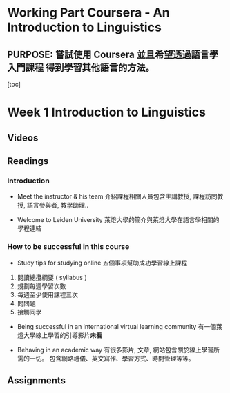 Working Part Coursera - An Introduction to Linguistics 
==

PURPOSE: 嘗試使用 Coursera 並且希望透過語言學入門課程 得到學習其他語言的方法。
--

[toc]


# Week 1 Introduction to Linguistics

## Videos



## Readings

### Introduction

* Meet the instructor & his team
介紹課程相關人員包含主講教授, 課程訪問教授, 語言參與者, 教學助理..

* Welcome to Leiden University
萊燈大學的簡介與萊燈大學在語言學相關的學程連結

### How to be successful in this course

* Study tips for studying online
五個事項幫助成功學習線上課程
1. 閱讀總攬綱要 ( syllabus )
2. 規劃每週學習次數
3. 每週至少使用課程三次
4. 問問題
5. 接觸同學

* Being successful in an international virtual learning community
有一個萊燈大學線上學習的引導影片**未看**

* Behaving in an academic way
有很多影片, 文章, 網站包含關於線上學習所需的一切。
包含網路禮儀、英文寫作、學習方式、時間管理等等。


## Assignments

<!--stackedit_data:
eyJoaXN0b3J5IjpbLTE3NTQ3MzU1ODNdfQ==
-->